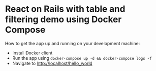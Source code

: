 # React on Rails with table and filtering demo using Docker Compose

How to get the app up and running on your development machine:

* Install Docker client
* Run the app using `docker-compose up -d && docker-compose logs -f`
* Navigate to [http://localhost/hello_world](http://localhost/hello_world)